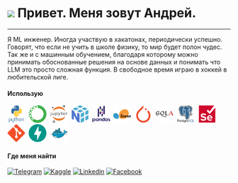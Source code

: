 <!--
**avfawkes/avfawkes** is a ✨ _special_ ✨ repository because its `README.md` (this file) appears on your GitHub profile.

Here are some ideas to get you started:

- 🔭 I’m currently working on ...
- 🌱 I’m currently learning ...
- 👯 I’m looking to collaborate on ...
- 🤔 I’m looking for help with ...
- 💬 Ask me about ...
- 📫 How to reach me: ...
- 😄 Pronouns: ...
- ⚡ Fun fact: ...

https://github.com/Envoy-VC/awesome-badges

  <img src="https://github.com/devicons/devicon/blob/master/icons/facebook/facebook-original.svg" title="Facebook" alt="Facebook" width="40" height="40"/>&nbsp;
  <img src="https://github.com/devicons/devicon/blob/master/icons/kaggle/kaggle-original-wordmark.svg" title="Kaggle" alt="Kaggle" width="40" height="40"/>&nbsp;
  <img src="https://github.com/devicons/devicon/blob/master/icons/linkedin/linkedin-original-wordmark.svg" title="Linkedin" alt="Linkedin" width="40" height="40"/>&nbsp;
  <a href="https://t.me/wa1pper" target="blank"><img src="https://raw.githubusercontent.com/daniilshat/daniilshat/2d7eafe5250314b3d422c86b35de062e0f1f5178/icons/Telegram.svg" alt="daniilshat" height="40" width="40" /></a>
-->

<h1><img src="https://emojis.slackmojis.com/emojis/images/1531849430/4246/blob-sunglasses.gif?1531849430" width="30"/> Привет. Меня зовут Андрей.</h1>

---

Я ML инженер. Иногда участвую в хакатонах, периодически успешно. Говорят, что если не учить в школе физику, то мир будет полон чудес. Так же и с машинным обучением, благодаря которому можно принимать обоснованные решения на основе данных и понимать что LLM это просто сложная функция. В свободное время играю в хоккей в любительской лиге.

#### Использую
<div>
  <img src="https://github.com/devicons/devicon/blob/master/icons/python/python-original-wordmark.svg" title="Python" alt="Python" width="40" height="40"/>&nbsp;
  <img src="https://github.com/devicons/devicon/blob/master/icons/anaconda/anaconda-original.svg" title="Anaconda" alt="Anaconda" width="40" height="40"/>&nbsp;
  <img src="https://github.com/devicons/devicon/blob/master/icons/jupyter/jupyter-original-wordmark.svg" title="Jupyter" alt="Jupyter" width="40" height="40"/>&nbsp;
  <img src="https://github.com/devicons/devicon/blob/master/icons/numpy/numpy-original.svg" title="Numpy" alt="Numpy" width="40" height="40"/>&nbsp;
  <img src="https://github.com/devicons/devicon/blob/master/icons/pandas/pandas-original-wordmark.svg" title="Pandas" alt="Pandas" width="40" height="40"/>&nbsp;
  <img src="https://github.com/avfawkes/avfawkes/blob/main/icons/sklearn.png" title="Sklearn" alt="Sklearn " width="40" height="40"/>&nbsp;
  <img src="https://github.com/devicons/devicon/blob/master/icons/pytorch/pytorch-original.svg" title="PyTorch" alt="PyTorch" width="40" height="40"/>&nbsp;
<!--   <img src="https://github.com/devicons/devicon/blob/master/icons/tensorflow/tensorflow-original.svg" title="Tensorflow" alt="Tensorflow " width="40" height="40"/>&nbsp; -->
  <img src="https://github.com/devicons/devicon/blob/master/icons/sqlalchemy/sqlalchemy-original.svg" title="SQLAlchemy" alt="SQLAlchemy" width="40" height="40"/>&nbsp;
  <img src="https://github.com/devicons/devicon/blob/master/icons/postgresql/postgresql-original-wordmark.svg" title="PostgreSQL" alt="PostgreSQL " width="40" height="40"/>&nbsp;
  <img src="https://github.com/devicons/devicon/blob/master/icons/selenium/selenium-original.svg" title="Selenium" alt="Selenium " width="40" height="40"/>&nbsp;
  <img src="https://github.com/devicons/devicon/blob/master/icons/git/git-original.svg" title="Git" **alt="Git" width="40" height="40"/>&nbsp;
  <img src="https://github.com/devicons/devicon/blob/master/icons/fastapi/fastapi-original.svg" title="FastAPI" alt="FastAPI" width="40" height="40"/>&nbsp;
  <img src="https://github.com/devicons/devicon/blob/master/icons/docker/docker-original.svg" title="Docker" alt="Docker" width="40" height="40"/>
</div>


#### Где меня найти
<div>
  <a href="https://t.me/avfawkes" target="blank"><img src="https://img.shields.io/badge/Telegram-2CA5E0?style=for-the-badge&logo=telegram&logoColor=white" alt="Telegram"/></a>
  <a href="https://www.kaggle.com/avfawkes" target="blank"><img src="https://img.shields.io/badge/Kaggle-20BEFF?style=for-the-badge&logo=Kaggle&logoColor=white" alt="Kaggle"/></a>
  <a href="https://www.linkedin.com/in/avfawkes/" target="blank"><img src="https://img.shields.io/badge/LinkedIn-0077B5?style=for-the-badge&logo=linkedin&logoColor=white" alt="Linkedin"/></a>
  <a href="https://www.facebook.com/avfawkes" target="blank"><img src="https://img.shields.io/badge/Facebook-1877F2?style=for-the-badge&logo=facebook&logoColor=white" alt="Facebook"/></a>
</div>




<!--
### Hi there 👋

- 🌱 I’m currently learning Data Science

#### :arrow_down: Contact, Social, Communities:

<div>
  <a href="https://t.me/avfawkes" target="blank"><img src="https://img.shields.io/badge/Telegram-2CA5E0?style=for-the-badge&logo=telegram&logoColor=white" alt="Telegram"/></a>
  <a href="https://www.kaggle.com/avfawkes" target="blank"><img src="https://img.shields.io/badge/Kaggle-20BEFF?style=for-the-badge&logo=Kaggle&logoColor=white" alt="Kaggle"/></a>
  <a href="https://www.linkedin.com/in/avfawkes/" target="blank"><img src="https://img.shields.io/badge/LinkedIn-0077B5?style=for-the-badge&logo=linkedin&logoColor=white" alt="Linkedin"/></a>
  <a href="https://www.facebook.com/avfawkes" target="blank"><img src="https://img.shields.io/badge/Facebook-1877F2?style=for-the-badge&logo=facebook&logoColor=white" alt="Facebook"/></a>
</div>  
  
---

#### :hammer_and_wrench: Languages and Tools :
<div>
  <img src="https://github.com/devicons/devicon/blob/master/icons/python/python-original-wordmark.svg" title="Python" alt="Python" width="40" height="40"/>&nbsp;
  <img src="https://github.com/devicons/devicon/blob/master/icons/anaconda/anaconda-original.svg" title="Anaconda" alt="Anaconda" width="40" height="40"/>&nbsp;
  <img src="https://github.com/devicons/devicon/blob/master/icons/jupyter/jupyter-original-wordmark.svg" title="Jupyter" alt="Jupyter" width="40" height="40"/>&nbsp;
  <img src="https://github.com/devicons/devicon/blob/master/icons/numpy/numpy-original.svg" title="Numpy" alt="Numpy" width="40" height="40"/>&nbsp;
  <img src="https://github.com/devicons/devicon/blob/master/icons/pandas/pandas-original-wordmark.svg" title="Pandas" alt="Pandas" width="40" height="40"/>&nbsp;
  <img src="https://github.com/avfawkes/avfawkes/blob/main/icons/sklearn.png" title="Sklearn" alt="Sklearn " width="40" height="40"/>&nbsp;
  <img src="https://github.com/devicons/devicon/blob/master/icons/tensorflow/tensorflow-original.svg" title="Tensorflow" alt="Tensorflow " width="40" height="40"/>&nbsp;
  <img src="https://github.com/devicons/devicon/blob/master/icons/postgresql/postgresql-original-wordmark.svg" title="PostgreSQL" alt="PostgreSQL " width="40" height="40"/>&nbsp;
  <img src="https://github.com/devicons/devicon/blob/master/icons/selenium/selenium-original.svg" title="Selenium" alt="Selenium " width="40" height="40"/>&nbsp;
  <img src="https://github.com/devicons/devicon/blob/master/icons/git/git-original.svg" title="Git" **alt="Git" width="40" height="40"/>
</div>
-->
